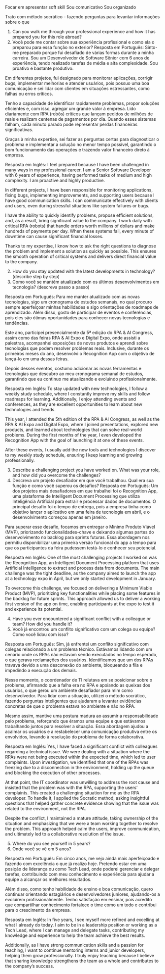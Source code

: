 

Focar em apresentar soft skill
Sou comunicativo
Sou organizado 


Trato com método socrático - fazendo perguntas para levantar informações sobre o que 


1. Can you walk me through your professional experience and how it has prepared you for this role abroad?
1. Você pode me contar sobre sua experiência profissional e como ela o preparou para essa função no exterior? 
Resposta em Português:
Sinto-me preparado porque fui desafiado de várias formas durante a minha carreira. Sou um Desenvolvedor de Software Sênior com 6 anos de experiência, tendo realizado tarefas de média e alta complexidade. Sou proativo e bastante produtivo.

Em diferentes projetos, fui designado para monitorar aplicações, corrigir bugs, implementar melhorias e atender usuários, pois possuo uma boa comunicação e sei lidar com clientes em situações estressantes, como falhas ou erros críticos.

Tenho a capacidade de identificar rapidamente problemas, propor soluções eficientes e, com isso, agregar um grande valor à empresa. Lido diariamente com RPA (robôs) críticos que lançam pedidos de milhões de reais e realizam centenas de pagamentos por dia. Quando esses sistemas falham, cada minuto parado pode representar perdas financeiras significativas.

Graças à minha expertise, sei fazer as perguntas certas para diagnosticar o problema e implementar a solução no menor tempo possível, garantindo o bom funcionamento das operações e trazendo valor financeiro direto à empresa.

Resposta em Inglês:
I feel prepared because I have been challenged in many ways in my professional career. I am a Senior Software Developer with 6 years of experience, having performed tasks of medium and high complexity. I am proactive and highly productive.

In different projects, I have been responsible for monitoring applications, fixing bugs, implementing improvements, and supporting users because I have good communication skills. I can communicate effectively with clients and users, even during stressful situations like system failures or bugs.

I have the ability to quickly identify problems, propose efficient solutions, and, as a result, bring significant value to the company. I work daily with critical RPA (robots) that handle orders worth millions of dollars and make hundreds of payments per day. When these systems fail, every minute of downtime can cause significant financial losses.

Thanks to my expertise, I know how to ask the right questions to diagnose the problem and implement a solution as quickly as possible. This ensures the smooth operation of critical systems and delivers direct financial value to the company.



2. How do you stay updated with the latest developments in technology? (describe step by step)
2. Como você se mantém atualizado com os últimos desenvolvimentos em tecnologia? (descreva passo a passo)

Resposta em Português:
Para me manter atualizado com as novas tecnologias, sigo um cronograma de estudos semanais, no qual procuro sempre aperfeiçoar minhas habilidades e sigo orientações de roadmaps de aprendizado. Além disso, gosto de participar de eventos e conferências, pois eles são ótimas oportunidades para conhecer novas tecnologias e tendências.

Este ano, participei presencialmente da 5ª edição do RPA & AI Congress, assim como das feiras RPA & AI Expo e Digital Expo, onde assisti a palestras, acompanhei exposições de novos produtos e aprendi sobre tecnologias que podem resolver problemas reais. Inclusive, durante os primeiros meses do ano, desenvolvi o Recognition App com o objetivo de lançá-lo em uma dessas feiras.

Depois desses eventos, costumo adicionar as novas ferramentas e tecnologias que descubro ao meu cronograma semanal de estudos, garantindo que eu continuo me atualizando e evoluindo profissionalmente.

Resposta em Inglês:
To stay updated with new technologies, I follow a weekly study schedule, where I constantly improve my skills and follow roadmaps for learning. Additionally, I enjoy attending events and conferences, as they are excellent opportunities to learn about new technologies and trends.

This year, I attended the 5th edition of the RPA & AI Congress, as well as the RPA & AI Expo and Digital Expo, where I joined presentations, explored new products, and learned about technologies that can solve real-world problems. During the first months of the year, I even developed the Recognition App with the goal of launching it at one of these events.

After these events, I usually add the new tools and technologies I discover to my weekly study schedule, ensuring I keep learning and growing professionally.

3. Describe a challenging project you have worked on. What was your role, and how did you overcome the challenges?
3. Descreva um projeto desafiador em que você trabalhou. Qual era sua função e como você superou os desafios?
Resposta em Português:
Um dos projetos mais desafiadores em que trabalhei foi o Recognition App, uma plataforma de Intelligent Document Processing que utiliza Inteligência Artificial para extrair e processar dados de documentos. O principal desafio foi o tempo de entrega, pois a empresa tinha como objetivo lançar o aplicativo em uma feira de tecnologia em abril, e o desenvolvimento começou apenas em janeiro.

Para superar esse desafio, focamos em entregar o Mínimo Produto Viável (MVP), priorizando funcionalidades-chave e deixando algumas partes do desenvolvimento no backlog para sprints futuras. Essa abordagem nos permitiu disponibilizar uma primeira versão funcional do app a tempo para que os participantes da feira pudessem testá-lo e conhecer seu potencial.

Resposta em Inglês:
One of the most challenging projects I worked on was the Recognition App, an Intelligent Document Processing platform that uses Artificial Intelligence to extract and process data from documents. The main challenge was the tight deadline, as the company aimed to launch the app at a technology expo in April, but we only started development in January.

To overcome this challenge, we focused on delivering a Minimum Viable Product (MVP), prioritizing key functionalities while placing some features in the backlog for future sprints. This approach allowed us to deliver a working first version of the app on time, enabling participants at the expo to test it and experience its potential.

4. Have you ever encountered a significant conflict with a colleague or team? How did you handle it?
4. Você já encontrou um conflito significativo com um colega ou equipe? Como você lidou com isso?

Resposta em Português:
Sim, já enfrentei um conflito significativo com colegas relacionado a um problema técnico. Estávamos lidando com um cenário onde os RPAs não estavam sendo executados no tempo esperado, o que gerava reclamações dos usuários. Identificamos que um dos RPAs travava devido a uma desconexão do ambiente, bloqueando a fila e impedindo a execução dos demais.

Nesse momento, o coordenador de TI relutava em se posicionar sobre o problema, afirmando que a falha era no RPA e apoiando as queixas dos usuários, o que gerou um ambiente desafiador para mim como desenvolvedor. Para lidar com a situação, utilizei o método socrático, fazendo perguntas inteligentes que ajudaram a levantar evidências concretas de que o problema estava no ambiente e não no RPA.

Mesmo assim, mantive uma postura madura ao assumir a responsabilidade pelo problema, reforçando que éramos uma equipe e que estávamos trabalhando juntos para resolver a situação. Essa abordagem ajudou a acalmar os usuários e a restabelecer uma comunicação produtiva entre os envolvidos, levando à resolução do problema de forma colaborativa.

Resposta em Inglês:
Yes, I have faced a significant conflict with colleagues regarding a technical issue. We were dealing with a situation where the RPAs were not being executed within the expected time, which led to user complaints. Upon investigation, we identified that one of the RPAs was freezing due to a disconnection in the environment, holding up the queue and blocking the execution of other processes.

At that point, the IT coordinator was unwilling to address the root cause and insisted that the problem was with the RPA, supporting the users’ complaints. This created a challenging situation for me as the RPA developer. To handle it, I applied the Socratic method, asking insightful questions that helped gather concrete evidence showing that the issue was related to the environment, not the RPA.

Despite the conflict, I maintained a mature attitude, taking ownership of the situation and emphasizing that we were a team working together to resolve the problem. This approach helped calm the users, improve communication, and ultimately led to a collaborative resolution of the issue.


5. Where do you see yourself in 5 years?
5. Onde você se vê em 5 anos?

Resposta em Português:
Em cinco anos, me vejo ainda mais aperfeiçoado e fazendo com excelência o que já realizo hoje. Pretendo estar em uma posição de liderança ou como Tech Lead, onde poderei gerenciar e delegar tarefas, contribuindo com meu conhecimento e experiência para ajudar a equipe a alcançar os melhores resultados.

Além disso, como tenho habilidade de ensino e boa comunicação, quero continuar orientando estagiários e desenvolvedores juniores, ajudando-os a evoluírem profissionalmente. Tenho satisfação em ensinar, pois acredito que compartilhar conhecimento fortalece o time como um todo e contribui para o crescimento da empresa.

Resposta em Inglês:
In five years, I see myself more refined and excelling at what I already do today. I aim to be in a leadership position or working as a Tech Lead, where I can manage and delegate tasks, contributing my knowledge and experience to help the team achieve the best results.

Additionally, as I have strong communication skills and a passion for teaching, I want to continue mentoring interns and junior developers, helping them grow professionally. I truly enjoy teaching because I believe that sharing knowledge strengthens the team as a whole and contributes to the company’s success.



